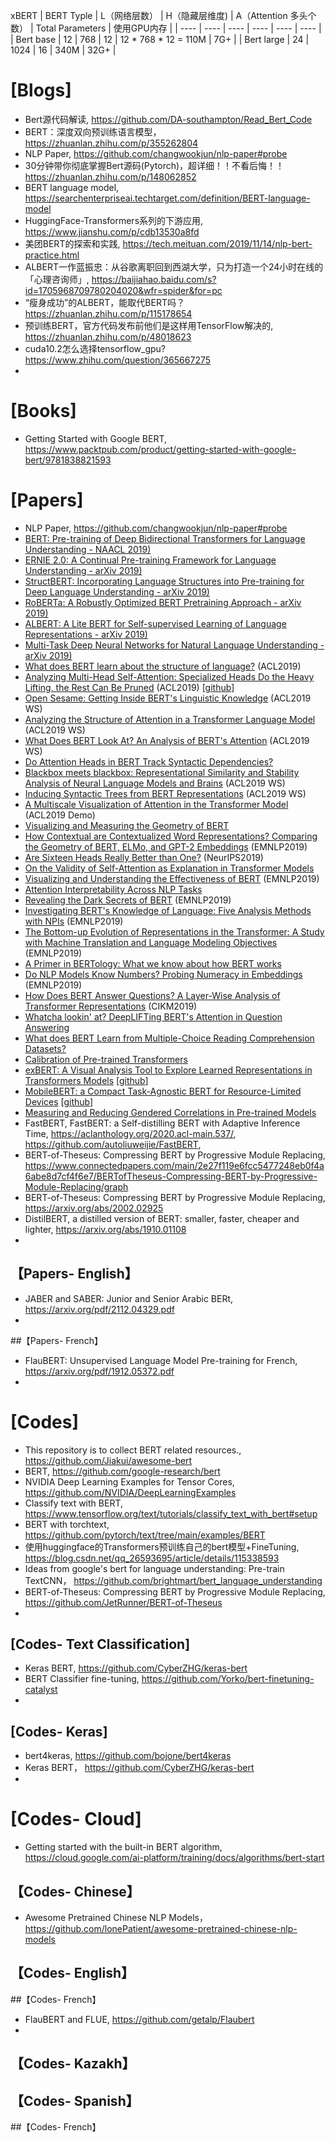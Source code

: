 xBERT
|  BERT Typle  | L（网络层数）  |  H（隐藏层维度)  | A（Attention 多头个数）  |  Total Parameters  | 使用GPU内存  |
|  ----  | ----  |  ----  | ----  |  ----  | ----  | 
| Bert base  | 12 |  768  | 12  |  12 * 768 * 12 = 110M  | 7G+  |
| Bert large  | 24 |  1024  | 16  |  340M  | 32G+  | 



# [Blogs]
+ Bert源代码解读, https://github.com/DA-southampton/Read_Bert_Code
+ BERT：深度双向预训练语言模型， https://zhuanlan.zhihu.com/p/355262804
+ NLP Paper, https://github.com/changwookjun/nlp-paper#probe
+ 30分钟带你彻底掌握Bert源码(Pytorch)，超详细！！不看后悔！！https://zhuanlan.zhihu.com/p/148062852
+ BERT language model, https://searchenterpriseai.techtarget.com/definition/BERT-language-model
+ HuggingFace-Transformers系列的下游应用, https://www.jianshu.com/p/cdb13530a8fd
+ 美团BERT的探索和实践, https://tech.meituan.com/2019/11/14/nlp-bert-practice.html
+ ALBERT一作蓝振忠：从谷歌离职回到西湖大学，只为打造一个24小时在线的「心理咨询师」, https://baijiahao.baidu.com/s?id=1705968709780204020&wfr=spider&for=pc
+ “瘦身成功”的ALBERT，能取代BERT吗？https://zhuanlan.zhihu.com/p/115178654
+ 预训练BERT，官方代码发布前他们是这样用TensorFlow解决的, https://zhuanlan.zhihu.com/p/48018623
+ cuda10.2怎么选择tensorflow_gpu? https://www.zhihu.com/question/365667275
+ 

# [Books]
+ Getting Started with Google BERT, https://www.packtpub.com/product/getting-started-with-google-bert/9781838821593


# [Papers]
* NLP Paper, https://github.com/changwookjun/nlp-paper#probe
* [BERT: Pre-training of Deep Bidirectional Transformers for Language Understanding  - NAACL 2019)](https://arxiv.org/abs/1810.04805)  
* [ERNIE 2.0: A Continual Pre-training Framework for Language Understanding - arXiv 2019)](https://arxiv.org/abs/1907.12412)  
* [StructBERT: Incorporating Language Structures into Pre-training for Deep Language Understanding - arXiv 2019)](https://arxiv.org/abs/1908.04577)  
* [RoBERTa: A Robustly Optimized BERT Pretraining Approach  - arXiv 2019)](https://arxiv.org/abs/1907.11692)  
* [ALBERT: A Lite BERT for Self-supervised Learning of Language Representations  - arXiv 2019)](https://arxiv.org/abs/1909.11942)  
* [Multi-Task Deep Neural Networks for Natural Language Understanding  - arXiv 2019)](https://arxiv.org/abs/1901.11504)  
* [What does BERT learn about the structure of language?](https://hal.inria.fr/hal-02131630/document) (ACL2019)
* [Analyzing Multi-Head Self-Attention: Specialized Heads Do the Heavy Lifting, the Rest Can Be Pruned](https://arxiv.org/abs/1905.09418) (ACL2019) [[github](https://github.com/lena-voita/the-story-of-heads)]
* [Open Sesame: Getting Inside BERT's Linguistic Knowledge](https://arxiv.org/abs/1906.01698) (ACL2019 WS)
* [Analyzing the Structure of Attention in a Transformer Language Model](https://arxiv.org/abs/1906.04284) (ACL2019 WS)
* [What Does BERT Look At? An Analysis of BERT's Attention](https://arxiv.org/abs/1906.04341) (ACL2019 WS)
* [Do Attention Heads in BERT Track Syntactic Dependencies?](https://arxiv.org/abs/1911.12246)
* [Blackbox meets blackbox: Representational Similarity and Stability Analysis of Neural Language Models and Brains](https://arxiv.org/abs/1906.01539) (ACL2019 WS)
* [Inducing Syntactic Trees from BERT Representations](https://arxiv.org/abs/1906.11511) (ACL2019 WS)
* [A Multiscale Visualization of Attention in the Transformer Model](https://arxiv.org/abs/1906.05714) (ACL2019 Demo)
* [Visualizing and Measuring the Geometry of BERT](https://arxiv.org/abs/1906.02715)
* [How Contextual are Contextualized Word Representations? Comparing the Geometry of BERT, ELMo, and GPT-2 Embeddings](https://arxiv.org/abs/1909.00512) (EMNLP2019) 
* [Are Sixteen Heads Really Better than One?](https://arxiv.org/abs/1905.10650) (NeurIPS2019)
* [On the Validity of Self-Attention as Explanation in Transformer Models](https://arxiv.org/abs/1908.04211)
* [Visualizing and Understanding the Effectiveness of BERT](https://arxiv.org/abs/1908.05620) (EMNLP2019)
* [Attention Interpretability Across NLP Tasks](https://arxiv.org/abs/1909.11218)
* [Revealing the Dark Secrets of BERT](https://arxiv.org/abs/1908.08593) (EMNLP2019)
* [Investigating BERT's Knowledge of Language: Five Analysis Methods with NPIs](https://arxiv.org/abs/1909.02597) (EMNLP2019)
* [The Bottom-up Evolution of Representations in the Transformer: A Study with Machine Translation and Language Modeling Objectives](https://arxiv.org/abs/1909.01380) (EMNLP2019) 
* [A Primer in BERTology: What we know about how BERT works](https://arxiv.org/abs/2002.12327)
* [Do NLP Models Know Numbers? Probing Numeracy in Embeddings](https://arxiv.org/abs/1909.07940) (EMNLP2019)
* [How Does BERT Answer Questions? A Layer-Wise Analysis of Transformer Representations](https://arxiv.org/abs/1909.04925) (CIKM2019)
* [Whatcha lookin' at? DeepLIFTing BERT's Attention in Question Answering](https://arxiv.org/abs/1910.06431)
* [What does BERT Learn from Multiple-Choice Reading Comprehension Datasets?](https://arxiv.org/abs/1910.12391)
* [Calibration of Pre-trained Transformers](https://arxiv.org/abs/2003.07892)
* [exBERT: A Visual Analysis Tool to Explore Learned Representations in Transformers Models](https://arxiv.org/abs/1910.05276) [[github](https://github.com/bhoov/exbert)]  
* [MobileBERT: a Compact Task-Agnostic BERT for Resource-Limited Devices](https://arxiv.org/pdf/2004.02984.pdf) [[github](https://github.com/google-research/google-research/tree/master/mobilebert)]   
* [Measuring and Reducing Gendered Correlations in Pre-trained Models](https://arxiv.org/pdf/2010.06032.pdf)  
* FastBERT, FastBERT: a Self-distilling BERT with Adaptive Inference Time, https://aclanthology.org/2020.acl-main.537/, https://github.com/autoliuweijie/FastBERT, 
* BERT-of-Theseus: Compressing BERT by Progressive Module Replacing, https://www.connectedpapers.com/main/2e27f119e6fcc5477248eb0f4a6abe8d7cf4f6e7/BERTofTheseus-Compressing-BERT-by-Progressive-Module-Replacing/graph
* BERT-of-Theseus: Compressing BERT by Progressive Module Replacing, https://arxiv.org/abs/2002.02925
* DistilBERT, a distilled version of BERT: smaller, faster, cheaper and lighter, https://arxiv.org/abs/1910.01108
* 


## 【Papers- English】
+ JABER and SABER: Junior and Senior Arabic BERt, https://arxiv.org/pdf/2112.04329.pdf
+ 

##【Papers- French】
+ FlauBERT: Unsupervised Language Model Pre-training for French, https://arxiv.org/pdf/1912.05372.pdf
+ 

# [Codes]
+ This repository is to collect BERT related resources., https://github.com/Jiakui/awesome-bert
+ BERT, https://github.com/google-research/bert
+ NVIDIA Deep Learning Examples for Tensor Cores, https://github.com/NVIDIA/DeepLearningExamples
+ Classify text with BERT, https://www.tensorflow.org/text/tutorials/classify_text_with_bert#setup
+ BERT with torchtext, https://github.com/pytorch/text/tree/main/examples/BERT
+ 使用huggingface的Transformers预训练自己的bert模型+FineTuning, https://blog.csdn.net/qq_26593695/article/details/115338593
+ Ideas from google's bert for language understanding: Pre-train TextCNN， https://github.com/brightmart/bert_language_understanding
+ BERT-of-Theseus: Compressing BERT by Progressive Module Replacing, https://github.com/JetRunner/BERT-of-Theseus
+ 

## [Codes- Text Classification]
+ Keras BERT, https://github.com/CyberZHG/keras-bert
+ BERT Classifier fine-tuning, https://github.com/Yorko/bert-finetuning-catalyst
+ 

## [Codes- Keras]
+ bert4keras, https://github.com/bojone/bert4keras
+ Keras BERT， https://github.com/CyberZHG/keras-bert
+ 

# [Codes- Cloud]
+ Getting started with the built-in BERT algorithm, https://cloud.google.com/ai-platform/training/docs/algorithms/bert-start

## 【Codes- Chinese】
+ Awesome Pretrained Chinese NLP Models， https://github.com/lonePatient/awesome-pretrained-chinese-nlp-models

## 【Codes- English】

##【Codes- French】
+ FlauBERT and FLUE, https://github.com/getalp/Flaubert
+ 

## 【Codes- Kazakh】

## 【Codes- Spanish】

##【Codes- French】






